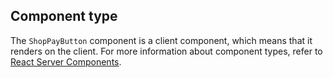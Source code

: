 ## Component type

The `ShopPayButton` component is a client component, which means that it renders on the client. For more information about component types, refer to [React Server Components](/custom-storefronts/hydrogen/framework/react-server-components).
